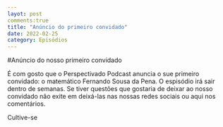 ```yaml
---
layot: post
comments:true
title: "Anúncio do primeiro convidado"
date: 2022-02-25
category: Episódios
---
```


#Anúncio do nosso primeiro convidado

É com gosto que o Perspectivado Podcast anuncia o sue primeiro convidado: o matemático Fernando Sousa da Pena.
O espisódio irá sair dentro de semanas.
Se tiver questões que gostaria de deixar ao nosso convidado não exite em deixá-las nas nossas redes sociais ou aqui nos comentários.

Cultive-se



